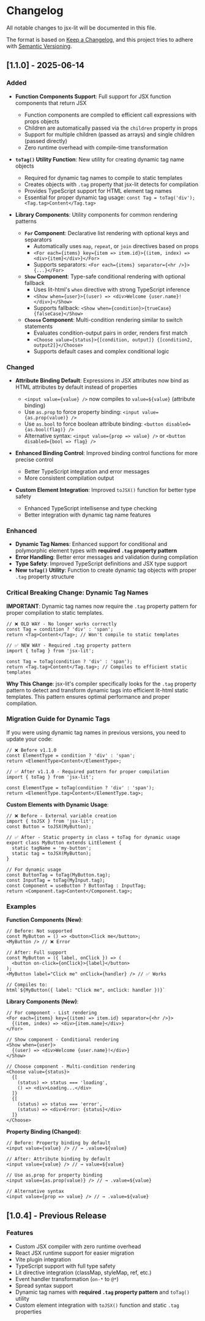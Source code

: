 # Changelog

All notable changes to jsx-lit will be documented in this file.

The format is based on [Keep a Changelog](https://keepachangelog.com/en/1.0.0/),
and this project tries to adhere with [Semantic Versioning](https://semver.org/spec/v2.0.0.html).

## [1.1.0] - 2025-06-14

### Added
- **Function Components Support**: Full support for JSX function components that return JSX
  - Function components are compiled to efficient call expressions with props objects
  - Children are automatically passed via the `children` property in props
  - Support for multiple children (passed as arrays) and single children (passed directly)
  - Zero runtime overhead with compile-time transformation

- **`toTag()` Utility Function**: New utility for creating dynamic tag name objects
  - Required for dynamic tag names to compile to static templates
  - Creates objects with `.tag` property that jsx-lit detects for compilation
  - Provides TypeScript support for HTML element tag names
  - Essential for proper dynamic tag usage: `const Tag = toTag('div'); <Tag.tag>Content</Tag.tag>`

- **Library Components**: Utility components for common rendering patterns
  - **`For` Component**: Declarative list rendering with optional keys and separators
    - Automatically uses `map`, `repeat`, or `join` directives based on props
    - `<For each={items} key={item => item.id}>{(item, index) => <div>{item}</div>}</For>`
    - Supports separators: `<For each={items} separator={<hr />}>{...}</For>`
  - **`Show` Component**: Type-safe conditional rendering with optional fallback
    - Uses lit-html's `when` directive with strong TypeScript inference
    - `<Show when={user}>{(user) => <div>Welcome {user.name}!</div>}</Show>`
    - Supports fallback: `<Show when={condition}>{trueCase} {falseCase}</Show>`
  - **`Choose` Component**: Multi-condition rendering similar to switch statements
    - Evaluates condition-output pairs in order, renders first match
    - `<Choose value={status}>{[condition, output]} {[condition2, output2]}</Choose>`
    - Supports default cases and complex conditional logic

### Changed
- **Attribute Binding Default**: Expressions in JSX attributes now bind as HTML attributes by default instead of properties
  - `<input value={value} />` now compiles to `value=${value}` (attribute binding)
  - Use `as.prop` to force property binding: `<input value={as.prop(value)} />`
  - Use `as.bool` to force boolean attribute binding: `<button disabled={as.bool(flag)} />`
  - Alternative syntax: `<input value={prop => value} />` or `<button disabled={bool => flag} />`

- **Enhanced Binding Control**: Improved binding control functions for more precise control
  - Better TypeScript integration and error messages
  - More consistent compilation output

- **Custom Element Integration**: Improved `toJSX()` function for better type safety
  - Enhanced TypeScript intellisense and type checking
  - Better integration with dynamic tag name features

### Enhanced
- **Dynamic Tag Names**: Enhanced support for conditional and polymorphic element types with **required `.tag` property pattern**
- **Error Handling**: Better error messages and validation during compilation
- **Type Safety**: Improved TypeScript definitions and JSX type support
- **New `toTag()` Utility**: Function to create dynamic tag objects with proper `.tag` property structure

### Critical Breaking Change: Dynamic Tag Names

**IMPORTANT**: Dynamic tag names now require the `.tag` property pattern for proper compilation to static templates.

```tsx
// ❌ OLD WAY - No longer works correctly
const Tag = condition ? 'div' : 'span';
return <Tag>Content</Tag>; // Won't compile to static templates

// ✅ NEW WAY - Required .tag property pattern
import { toTag } from 'jsx-lit';

const Tag = toTag(condition ? 'div' : 'span');
return <Tag.tag>Content</Tag.tag>; // Compiles to efficient static templates
```

**Why This Change**: jsx-lit's compiler specifically looks for the `.tag` property pattern to detect and transform dynamic tags into efficient lit-html static templates. This pattern ensures optimal performance and proper compilation.

### Migration Guide for Dynamic Tags

If you were using dynamic tag names in previous versions, you need to update your code:

```tsx
// ❌ Before v1.1.0
const ElementType = condition ? 'div' : 'span';
return <ElementType>Content</ElementType>;

// ✅ After v1.1.0 - Required pattern for proper compilation
import { toTag } from 'jsx-lit';

const ElementType = toTag(condition ? 'div' : 'span');
return <ElementType.tag>Content</ElementType.tag>;
```

**Custom Elements with Dynamic Usage**:
```tsx
// ❌ Before - External variable creation
import { toJSX } from 'jsx-lit';
const Button = toJSX(MyButton);

// ✅ After - Static property in class + toTag for dynamic usage
export class MyButton extends LitElement {
  static tagName = 'my-button';
  static tag = toJSX(MyButton);
}

// For dynamic usage
const ButtonTag = toTag(MyButton.tag);
const InputTag = toTag(MyInput.tag);
const Component = useButton ? ButtonTag : InputTag;
return <Component.tag>Content</Component.tag>;
```

### Examples

**Function Components (New)**:
```tsx
// Before: Not supported
const MyButton = () => <button>Click me</button>;
<MyButton /> // ❌ Error

// After: Full support
const MyButton = ({ label, onClick }) => (
  <button on-click={onClick}>{label}</button>
);
<MyButton label="Click me" onClick={handler} /> // ✅ Works

// Compiles to:
html`${MyButton({ label: "Click me", onClick: handler })}`
```

**Library Components (New)**:
```tsx
// For component - List rendering
<For each={items} key={(item) => item.id} separator={<hr />}>
  {(item, index) => <div>{item.name}</div>}
</For>

// Show component - Conditional rendering
<Show when={user}>
  {(user) => <div>Welcome {user.name}!</div>}
</Show>

// Choose component - Multi-condition rendering
<Choose value={status}>
  {[
    (status) => status === 'loading',
    () => <div>Loading...</div>
  ]}
  {[
    (status) => status === 'error',
    (status) => <div>Error: {status}</div>
  ]}
</Choose>
```

**Property Binding (Changed)**:
```tsx
// Before: Property binding by default
<input value={value} /> // → .value=${value}

// After: Attribute binding by default
<input value={value} /> // → value=${value}

// Use as.prop for property binding
<input value={as.prop(value)} /> // → .value=${value}

// Alternative syntax
<input value={prop => value} /> // → .value=${value}
```

## [1.0.4] - Previous Release

### Features
- Custom JSX compiler with zero runtime overhead
- React JSX runtime support for easier migration
- Vite plugin integration
- TypeScript support with full type safety
- Lit directive integration (classMap, styleMap, ref, etc.)
- Event handler transformation (`on-*` to `@*`)
- Spread syntax support
- Dynamic tag names with **required `.tag` property pattern** and `toTag()` utility
- Custom element integration with `toJSX()` function and static `.tag` properties
